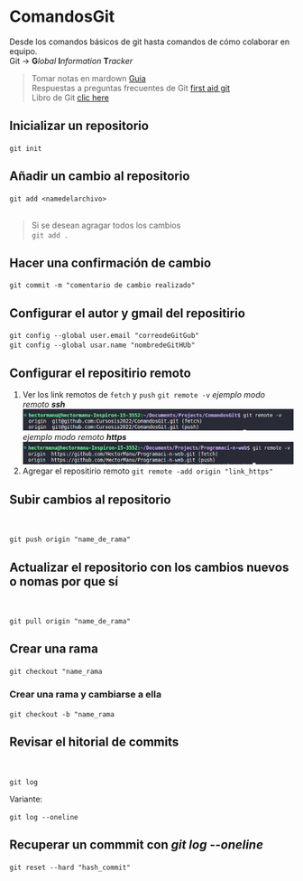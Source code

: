 # ComandosGit
Desde los comandos básicos de git hasta comandos de cómo colaborar en equipo.
<br> Git -> **G***lobal* **I***nformation* **T***racker*

> Tomar notas en mardown [Guia](https://colab.research.google.com/notebooks/markdown_guide.ipynb#scrollTo=Lhfnlq1Surtk)<br>
> Respuestas a preguntas frecuentes de Git [first aid git](https://firstaidgit.io/#/)<br>
> Libro de Git [clic here](https://es.b-ok.lat/book/1304398/c08aba?dsource=recommend)

## Inicializar un repositorio
`git init`

## Añadir un cambio al repositorio
`git add <namedelarchivo>`<br><br>
>Si se desean agragar todos los cambios<br>`git add .`

## Hacer una confirmación de cambio
`git commit -m "comentario de cambio realizado"`

## Configurar el autor y gmail del repositirio
`git config --global user.email "correodeGitGub"`<br> `git config --global usar.name "nombredeGitHUb"`
## Configurar el repositirio remoto 
1. Ver los link remotos de `fetch` y `push`
   `git remote -v`
   *ejemplo modo remoto **ssh***
   ![](ejemplo_remote_ssh.png)<br>
   *ejemplo modo remoto **https***
   ![](ejemplo_remote_https.png)
2. Agregar el repositirio remoto 
   `git remote -add origin "link_https"`
## Subir cambios al repositorio
<br>

`git push origin "name_de_rama"`

## Actualizar el repositorio con los cambios nuevos o nomas por que sí
<br>

`git pull origin "name_de_rama"`


## Crear una rama

`git checkout "name_rama`

### Crear una rama y cambiarse a ella

`git checkout -b "name_rama`



## Revisar el hitorial de commits
<br>

`git log`

Variante: 

`git log --oneline`

## Recuperar un commmit con *git log --oneline*

`git reset --hard "hash_commit"`





